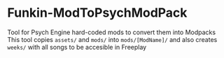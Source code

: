 # Funkin-ModToPsychModPack
Tool for Psych Engine hard-coded mods to convert them into Modpacks
This tool copies `assets/` and `mods/` into `mods/[ModName]/` and also creates `weeks/` with all songs to be accesible in Freeplay
